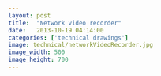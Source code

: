 ```yaml
---
layout: post
title:  "Network video recorder"
date:   2013-10-19 04:14:00
categories: ['technical drawings']
image: technical/networkVideoRecorder.jpg
image_width: 500
image_height: 700
---
```


